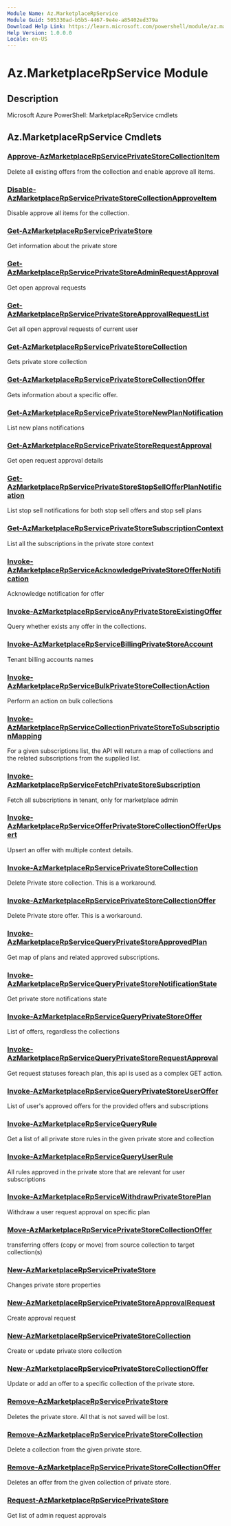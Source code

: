 ```yaml
---
Module Name: Az.MarketplaceRpService
Module Guid: 505330ad-b5b5-4467-9e4e-a85402ed379a
Download Help Link: https://learn.microsoft.com/powershell/module/az.marketplacerpservice
Help Version: 1.0.0.0
Locale: en-US
---
```


# Az.MarketplaceRpService Module
## Description
Microsoft Azure PowerShell: MarketplaceRpService cmdlets

## Az.MarketplaceRpService Cmdlets
### [Approve-AzMarketplaceRpServicePrivateStoreCollectionItem](Approve-AzMarketplaceRpServicePrivateStoreCollectionItem.md)
Delete all existing offers from the collection and enable approve all items.

### [Disable-AzMarketplaceRpServicePrivateStoreCollectionApproveItem](Disable-AzMarketplaceRpServicePrivateStoreCollectionApproveItem.md)
Disable approve all items for the collection.

### [Get-AzMarketplaceRpServicePrivateStore](Get-AzMarketplaceRpServicePrivateStore.md)
Get information about the private store

### [Get-AzMarketplaceRpServicePrivateStoreAdminRequestApproval](Get-AzMarketplaceRpServicePrivateStoreAdminRequestApproval.md)
Get open approval requests

### [Get-AzMarketplaceRpServicePrivateStoreApprovalRequestList](Get-AzMarketplaceRpServicePrivateStoreApprovalRequestList.md)
Get all open approval requests of current user

### [Get-AzMarketplaceRpServicePrivateStoreCollection](Get-AzMarketplaceRpServicePrivateStoreCollection.md)
Gets private store collection

### [Get-AzMarketplaceRpServicePrivateStoreCollectionOffer](Get-AzMarketplaceRpServicePrivateStoreCollectionOffer.md)
Gets information about a specific offer.

### [Get-AzMarketplaceRpServicePrivateStoreNewPlanNotification](Get-AzMarketplaceRpServicePrivateStoreNewPlanNotification.md)
List new plans notifications

### [Get-AzMarketplaceRpServicePrivateStoreRequestApproval](Get-AzMarketplaceRpServicePrivateStoreRequestApproval.md)
Get open request approval details

### [Get-AzMarketplaceRpServicePrivateStoreStopSellOfferPlanNotification](Get-AzMarketplaceRpServicePrivateStoreStopSellOfferPlanNotification.md)
List stop sell notifications for both stop sell offers and stop sell plans

### [Get-AzMarketplaceRpServicePrivateStoreSubscriptionContext](Get-AzMarketplaceRpServicePrivateStoreSubscriptionContext.md)
List all the subscriptions in the private store context

### [Invoke-AzMarketplaceRpServiceAcknowledgePrivateStoreOfferNotification](Invoke-AzMarketplaceRpServiceAcknowledgePrivateStoreOfferNotification.md)
Acknowledge notification for offer

### [Invoke-AzMarketplaceRpServiceAnyPrivateStoreExistingOffer](Invoke-AzMarketplaceRpServiceAnyPrivateStoreExistingOffer.md)
Query whether exists any offer in the collections.

### [Invoke-AzMarketplaceRpServiceBillingPrivateStoreAccount](Invoke-AzMarketplaceRpServiceBillingPrivateStoreAccount.md)
Tenant billing accounts names

### [Invoke-AzMarketplaceRpServiceBulkPrivateStoreCollectionAction](Invoke-AzMarketplaceRpServiceBulkPrivateStoreCollectionAction.md)
Perform an action on bulk collections

### [Invoke-AzMarketplaceRpServiceCollectionPrivateStoreToSubscriptionMapping](Invoke-AzMarketplaceRpServiceCollectionPrivateStoreToSubscriptionMapping.md)
For a given subscriptions list, the API will return a map of collections and the related subscriptions from the supplied list.

### [Invoke-AzMarketplaceRpServiceFetchPrivateStoreSubscription](Invoke-AzMarketplaceRpServiceFetchPrivateStoreSubscription.md)
Fetch all subscriptions in tenant, only for marketplace admin

### [Invoke-AzMarketplaceRpServiceOfferPrivateStoreCollectionOfferUpsert](Invoke-AzMarketplaceRpServiceOfferPrivateStoreCollectionOfferUpsert.md)
Upsert an offer with multiple context details.

### [Invoke-AzMarketplaceRpServicePrivateStoreCollection](Invoke-AzMarketplaceRpServicePrivateStoreCollection.md)
Delete Private store collection.
This is a workaround.

### [Invoke-AzMarketplaceRpServicePrivateStoreCollectionOffer](Invoke-AzMarketplaceRpServicePrivateStoreCollectionOffer.md)
Delete Private store offer.
This is a workaround.

### [Invoke-AzMarketplaceRpServiceQueryPrivateStoreApprovedPlan](Invoke-AzMarketplaceRpServiceQueryPrivateStoreApprovedPlan.md)
Get map of plans and related approved subscriptions.

### [Invoke-AzMarketplaceRpServiceQueryPrivateStoreNotificationState](Invoke-AzMarketplaceRpServiceQueryPrivateStoreNotificationState.md)
Get private store notifications state

### [Invoke-AzMarketplaceRpServiceQueryPrivateStoreOffer](Invoke-AzMarketplaceRpServiceQueryPrivateStoreOffer.md)
List of offers, regardless the collections

### [Invoke-AzMarketplaceRpServiceQueryPrivateStoreRequestApproval](Invoke-AzMarketplaceRpServiceQueryPrivateStoreRequestApproval.md)
Get request statuses foreach plan, this api is used as a complex GET action.

### [Invoke-AzMarketplaceRpServiceQueryPrivateStoreUserOffer](Invoke-AzMarketplaceRpServiceQueryPrivateStoreUserOffer.md)
List of user's approved offers for the provided offers and subscriptions

### [Invoke-AzMarketplaceRpServiceQueryRule](Invoke-AzMarketplaceRpServiceQueryRule.md)
Get a list of all private store rules in the given private store and collection

### [Invoke-AzMarketplaceRpServiceQueryUserRule](Invoke-AzMarketplaceRpServiceQueryUserRule.md)
All rules approved in the private store that are relevant for user subscriptions

### [Invoke-AzMarketplaceRpServiceWithdrawPrivateStorePlan](Invoke-AzMarketplaceRpServiceWithdrawPrivateStorePlan.md)
Withdraw a user request approval on specific plan

### [Move-AzMarketplaceRpServicePrivateStoreCollectionOffer](Move-AzMarketplaceRpServicePrivateStoreCollectionOffer.md)
transferring offers (copy or move) from source collection to target collection(s)

### [New-AzMarketplaceRpServicePrivateStore](New-AzMarketplaceRpServicePrivateStore.md)
Changes private store properties

### [New-AzMarketplaceRpServicePrivateStoreApprovalRequest](New-AzMarketplaceRpServicePrivateStoreApprovalRequest.md)
Create approval request

### [New-AzMarketplaceRpServicePrivateStoreCollection](New-AzMarketplaceRpServicePrivateStoreCollection.md)
Create or update private store collection

### [New-AzMarketplaceRpServicePrivateStoreCollectionOffer](New-AzMarketplaceRpServicePrivateStoreCollectionOffer.md)
Update or add an offer to a specific collection of the private store.

### [Remove-AzMarketplaceRpServicePrivateStore](Remove-AzMarketplaceRpServicePrivateStore.md)
Deletes the private store.
All that is not saved will be lost.

### [Remove-AzMarketplaceRpServicePrivateStoreCollection](Remove-AzMarketplaceRpServicePrivateStoreCollection.md)
Delete a collection from the given private store.

### [Remove-AzMarketplaceRpServicePrivateStoreCollectionOffer](Remove-AzMarketplaceRpServicePrivateStoreCollectionOffer.md)
Deletes an offer from the given collection of private store.

### [Request-AzMarketplaceRpServicePrivateStore](Request-AzMarketplaceRpServicePrivateStore.md)
Get list of admin request approvals

